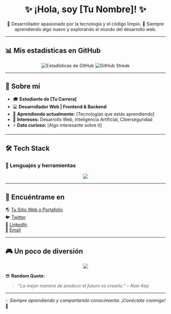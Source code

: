 <h1 align="center">✨ ¡Hola, soy [Tu Nombre]! ✨</h1>
<p align="center">
  🚀 Desarrollador apasionado por la tecnología y el código limpio.  
  🎯 Siempre aprendiendo algo nuevo y explorando el mundo del desarrollo web.  
</p>

---

## 📊 Mis estadísticas en GitHub  
<p align="center">
  <img src="https://github-readme-stats.vercel.app/api?username=tu-usuario&show_icons=true&theme=radical" alt="Estadísticas de GitHub">
  <img src="https://github-readme-streak-stats.herokuapp.com/?user=tu-usuario&theme=radical" alt="GitHub Streak">
</p>

---

## 🚀 Sobre mí  
- 🎓 **Estudiante de [Tu Carrera]**  
- 💻 **Desarrollador Web | Frontend & Backend**  
- 🌱 **Aprendiendo actualmente:** [Tecnologías que estás aprendiendo]  
- 📌 **Intereses:** Desarrollo Web, Inteligencia Artificial, Ciberseguridad  
- ⚡ **Dato curioso:** [Algo interesante sobre ti]  

---

## 🛠️ Tech Stack  
### 🚀 Lenguajes y herramientas  
<p align="center">
  <img src="https://skillicons.dev/icons?i=html,css,js,php,python,java,c,cpp,react,vue,nodejs,express,mysql,mongodb,git,github,vscode" />
</p>

---

## 🔗 Encuéntrame en  
🌎 [Tu Sitio Web o Portafolio](https://tusitio.com)  
🐦 [Twitter](https://twitter.com/tuusuario)  
👔 [LinkedIn](https://linkedin.com/in/tuusuario)  
📧 [Email](mailto:tuemail@gmail.com)  

---

## 🎮 Un poco de diversión  
<p align="center">
  <img src="https://spotify-github-profile.vercel.app/api/view?uid=tu_spotify_id&cover_image=true&theme=default&show_offline=false&background_color=121212&bar_color=53b14f&bar_color_cover=false" />
</p>

😎 **Random Quote:**  
> _"La mejor manera de predecir el futuro es crearlo." – Alan Kay_  

---

💡 *Siempre aprendiendo y compartiendo conocimiento. ¡Conéctate conmigo!* 🚀  

